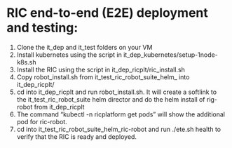 # RIC end-to-end (E2E) deployment and testing: 
1. Clone the it_dep and it_test folders on your VM
2. Install kubernetes using the script in it_dep_kubernetes/setup-1node-k8s.sh
3. Install the RIC using the script in it_dep_ricplt/ric_install.sh
4. Copy robot_install.sh from it_test_ric_robot_suite_helm_ into it_dep_ricplt/
5. cd into it_dep_ricplt and run robot_install.sh. It will create a softlink to the it_test_ric_robot_suite helm director and do the helm install of rig-robot from it_dep_ricplt
6. The command “kubectl -n ricplatform get pods” will show the additional pod for ric-robot.
7. cd into it_test_ric_robot_suite_helm_ric-robot and run  ./ete.sh health to verify that the RIC is ready and deployed. 


	
